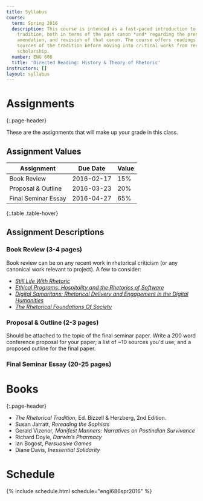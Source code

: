 ```yaml
---
title: Syllabus
course:
  term: Spring 2016
  description: This course is intended as a fast-paced introduction to the rhetorical
    tradition, both in terms of the past canon *and* regarding the present extrapolation,
    amendation, and revision of that canon. The course offers readings in primary
    sources of the tradition before moving into critical works from recent rhetorical
    scholarship.
  number: ENG 686
  title: 'Directed Reading: History & Theory of Rhetoric'
instructors: []
layout: syllabus
---
```



#  Assignments
{:.page-header}

These are the assignments that will make up your grade in this class.

## Assignment Values

| Assignment             | Due Date      | Value |
|------------------------|---------------|-------|
| Book Review            | 2016-02-17    | 15%   |
| Proposal & Outline     | 2016-03-23    | 20%   |
| Final Seminar Essay    | 2016-04-27    | 65%   |
{:.table .table-hover}

## Assignment Descriptions

### Book Review (3-4 pages)

Book review can be on any recent work in rhetorical criticism (or any canonical work relevant to project). A few to consider:

* [*Still Life With Rhetoric*](http://www.amazon.com/Still-Life-Rhetoric-Materialist-Rhetorics/dp/0874219779)
* [*Ethical Programs: Hospitality and the Rhetorics of Software*](http://www.amazon.com/Ethical-Programs-Hospitality-Rhetorics-Humanities/dp/047205273X)
* [*Digital Samaritans: Rhetorical Delivery and Engagement in the Digital Humanities*](http://www.amazon.com/Digital-Samaritans-Rhetorical-Engagement-Collaborative/dp/0472052802)
* [*The Rhetorical Foundations Of Society*](http://www.amazon.com/Rhetorical-Foundations-Society-Ernesto-Laclau/dp/1781681708)

### Proposal & Outline (2-3 pages)

Should be attached to the topic of the final seminar paper. Write a 200 word conference proposal for your paper; a list of ~10 sources you'd use; and a proposed outline for the final paper.

### Final Seminar Essay (20-25 pages)




# Books
{:.page-header}

* *The Rhetorical Tradition*, Ed. Bizzell & Herzberg, 2nd Edition.
* Susan Jarratt, *Rereading the Sophists*
* Gerald Vizenor, *Manifest Manners: Narratives on Postindian Survivance*
* Richard Doyle, *Darwin’s Pharmacy*
* Ian Bogost, *Persuasive Games*
* Diane Davis, *Inessential Solidarity*



# Schedule

{% include schedule.html schedule="engl686spr2016" %}
